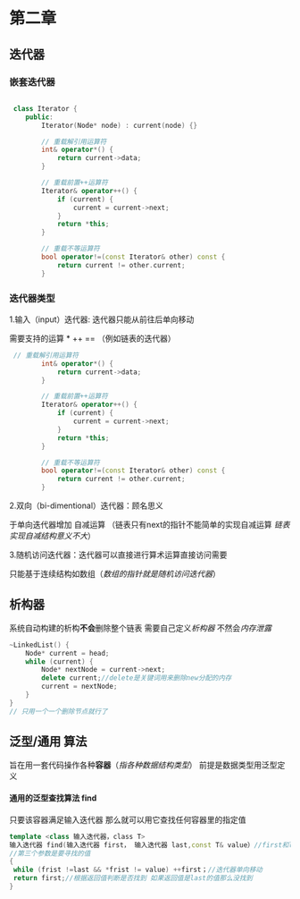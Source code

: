 # 第二章

## 迭代器

### 嵌套迭代器

```cpp

 class Iterator {
    public:
        Iterator(Node* node) : current(node) {}

        // 重载解引用运算符
        int& operator*() {
            return current->data;
        }

        // 重载前置++运算符
        Iterator& operator++() {
            if (current) {
                current = current->next;
            }
            return *this;
        }

        // 重载不等运算符
        bool operator!=(const Iterator& other) const {
            return current != other.current;
        }
```

### 迭代器类型

1.输入（input）迭代器: 迭代器只能从前往后单向移动 

需要支持的运算 * ++ == （例如链表的迭代器）

```cpp
 // 重载解引用运算符
        int& operator*() {
            return current->data;
        }

        // 重载前置++运算符
        Iterator& operator++() {
            if (current) {
                current = current->next;
            }
            return *this;
        }

        // 重载不等运算符
        bool operator!=(const Iterator& other) const {
            return current != other.current;
        }
```

2.双向（bi-dimentional）迭代器：顾名思义

于单向迭代器增加 自减运算 （链表只有next的指针不能简单的实现自减运算 *链表实现自减结构意义不大*）


3.随机访问迭代器：迭代器可以直接进行算术运算直接访问需要

只能基于连续结构如数组（*数组的指针就是随机访问迭代器*）

## 析构器

系统自动构建的析构**不会**删除整个链表 需要自己定义*析构器* 不然会*内存泄露*

```cpp
~LinkedList() {
    Node* current = head;
    while (current) {
        Node* nextNode = current->next;
        delete current;//delete是关键词用来删除new分配的内存
        current = nextNode;
    }
}
// 只用一个一个删除节点就行了
```

## 泛型/通用 算法

旨在用一套代码操作各种**容器**（*指各种数据结构类型*） 前提是数据类型用泛型定义


#### 通用的泛型查找算法 find

只要该容器满足输入迭代器 那么就可以用它查找任何容器里的指定值

```cpp
template <class 输入迭代器，class T> 
输入迭代器 find(输入迭代器 first， 输入迭代器 last,const T& value）//first和last定义查找范围  是[)半开结构 第一个包括最后一个不包括 
//第三个参数是要寻找的值
{
 while (frist !=last && *frist != value) ++first；//迭代器单向移动
 return first;//根据返回值判断是否找到 如果返回值是last的值那么没找到
}
```
